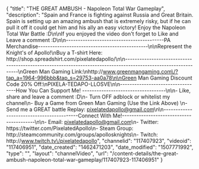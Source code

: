 {
    "title": "THE GREAT AMBUSH - Napoleon Total War Gameplay",
    "description": "Spain and France is fighting against Russia and Great Britain.  Spain is setting up an amazing ambush that is extremely risky, but if he can pull it off it could get him and his ally an easy victory!  Enjoy the Napoleon Total War Battle :D\n\nIf you enjoyed the video don't forget to Like and Leave a comment :D\n\n-----------------------------------------PA Merchandise----------------------------------------------\n\nRepresent the Knight's of Apollo!\nBuy a T-shirt Here: http:\/\/shop.spreadshirt.com\/pixelatedapollo\/\n\n---------------------------------------------------------------------------------------------------------------\nGreen Man Gaming Link:\nhttp:\/\/www.greenmangaming.com\/?tap_a=1964-996bbb&tap_s=29753-aa0a78\n\nGreen Man Gaming Discount Code 20% Off:\nPIXELA-TEDAPO-LLOSVE\n\n----------------------------------How You Can Support Me! -----------------------------------\n\n- Like, share and leave a comment :D\n- Turn OFF adblock or whitelist my channel\n- Buy a Game from Green Man Gaming (Use the Link Above) \n- Send me a GREAT battle Replay: pixelatedapollo@gmail.com\n\n------------------------------------------Connect With Me!-----------------------------------------\n\n- Email: pixelatedapollo@gmail.com\n- Twitter: https:\/\/twitter.com\/PixelatedApollo\n- Steam Group:  http:\/\/steamcommunity.com\/groups\/apollosknights\n- Twitch: http:\/\/www.twitch.tv\/pixelatedapollo",
    "channelid": "117407923",
    "videoid": "117406951",
    "date_created": "1462471203",
    "date_modified": "1507771992",
    "type": "",
    "layout": "channelVideo",
    "url": "\/content-details\/the-great-ambush-napoleon-total-war-gameplay\/117407923-117406951"
}